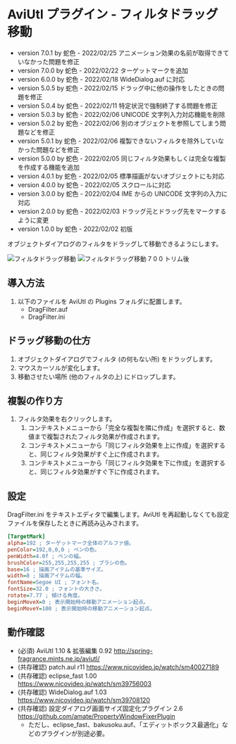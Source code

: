 # AviUtl プラグイン - フィルタドラッグ移動

* version 7.0.1 by 蛇色 - 2022/02/25 アニメーション効果の名前が取得できていなかった問題を修正
* version 7.0.0 by 蛇色 - 2022/02/22 ターゲットマークを追加
* version 6.0.0 by 蛇色 - 2022/02/18 WideDialog.auf に対応
* version 5.0.5 by 蛇色 - 2022/02/15 ドラッグ中に他の操作をしたときの問題を修正
* version 5.0.4 by 蛇色 - 2022/02/11 特定状況で強制終了する問題を修正
* version 5.0.3 by 蛇色 - 2022/02/06 UNICODE 文字列入力対応機能を削除
* version 5.0.2 by 蛇色 - 2022/02/06 別のオブジェクトを参照してしまう問題などを修正
* version 5.0.1 by 蛇色 - 2022/02/06 複製できないフィルタを除外していなかった問題などを修正
* version 5.0.0 by 蛇色 - 2022/02/05 同じフィルタ効果もしくは完全な複製を作成する機能を追加
* version 4.0.1 by 蛇色 - 2022/02/05 標準描画がないオブジェクトにも対応
* version 4.0.0 by 蛇色 - 2022/02/05 スクロールに対応
* version 3.0.0 by 蛇色 - 2022/02/04 IME からの UNICODE 文字列の入力に対応
* version 2.0.0 by 蛇色 - 2022/02/03 ドラッグ元とドラッグ先をマークするように変更
* version 1.0.0 by 蛇色 - 2022/02/02 初版

オブジェクトダイアログのフィルタをドラッグして移動できるようにします。

![フィルタドラッグ移動](https://user-images.githubusercontent.com/96464759/154659767-e7e5ac3a-c181-4300-872a-1304905210c1.png)
![フィルタドラッグ移動 7 0 0 トリム後](https://user-images.githubusercontent.com/96464759/155107551-2556fb10-3f99-4000-ac7b-199a8476bebf.png)

## 導入方法

1. 以下のファイルを AviUtl の Plugins フォルダに配置します。
	* DragFilter.auf
	* DragFilter.ini

## ドラッグ移動の仕方

1. オブジェクトダイアログでフィルタ (の何もない所) をドラッグします。
2. マウスカーソルが変化します。
3. 移動させたい場所 (他のフィルタの上) にドロップします。

## 複製の作り方

1. フィルタ効果を右クリックします。
	1. コンテキストメニューから「完全な複製を隣に作成」を選択すると、数値まで複製されたフィルタ効果が作成されます。
	2. コンテキストメニューから「同じフィルタ効果を上に作成」を選択すると、同じフィルタ効果がすぐ上に作成されます。
	3. コンテキストメニューから「同じフィルタ効果を下に作成」を選択すると、同じフィルタ効果がすぐ下に作成されます。

## 設定

DragFilter.ini をテキストエディタで編集します。AviUtl を再起動しなくても設定ファイルを保存したときに再読み込みされます。

```ini
[TargetMark]
alpha=192 ; ターゲットマーク全体のアルファ値。
penColor=192,0,0,0 ; ペンの色。
penWidth=4.0f ; ペンの幅。
brushColor=255,255,255,255 ; ブラシの色。
base=16 ; 描画アイテムの基準サイズ。
width=8 ; 描画アイテムの幅。
fontName=Segoe UI ; フォント名。
fontSize=32.0 ; フォントの大きさ。
rotate=7.77 ; 傾ける角度。
beginMoveX=0 ; 表示開始時の移動アニメーション起点。
beginMoveY=100 ; 表示開始時の移動アニメーション起点。
```

## 動作確認

* (必須) AviUtl 1.10 & 拡張編集 0.92 http://spring-fragrance.mints.ne.jp/aviutl/
* (共存確認) patch.aul r11 https://www.nicovideo.jp/watch/sm40027189
* (共存確認) eclipse_fast 1.00 https://www.nicovideo.jp/watch/sm39756003
* (共存確認) WideDialog.auf 1.03 https://www.nicovideo.jp/watch/sm39708120
* (共存確認) 設定ダイアログ画面サイズ固定化プラグイン 2.6 https://github.com/amate/PropertyWindowFixerPlugin
	* ただし、eclipse_fast、bakusoku.auf、「エディットボックス最適化」などのプラグインが別途必要。
